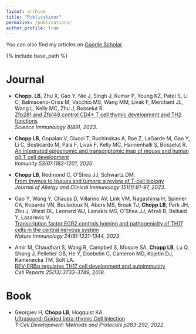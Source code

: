 ```yaml
---
layout: archive
title: "Publications"
permalink: /publications/
author_profile: true
---
```


  You can also find my articles on [Google Scholar](https://scholar.google.com/citations?user=bn5yoRgAAAAJ&hl=en).
  
{% include base_path %}

<b>Journal</b>
======
*  <b>Chopp. LB</b>, Zhu X,  Gao Y, Nie J, Singh J, Kumar P, Young KZ, Patel S, Li C, Balmaceno-Criss M, Vacchio MS, Wang MM, Livak F,  Merchant JL, Wang L, Kelly MC, Zhu J, Bosselut R.  <br>[Zfp281 and Zfp148 control CD4+ T cell thymic development and TH2 functions](https://www.science.org/doi/abs/10.1126/sciimmunol.adi9066)<br><em> Science Immunology 8(89), 2023</em>.

*  <b>Chopp LB</b>, Gopalan V, Ciucci T, Ruchinskas A, Rae Z, LaGarde M, Gao Y, Li C, Bosticardo M, Pala F, Livak F, Kelly MC, Hannenhalli S, Bosselut R.  <br>[An integrated epigenomic and transcriptomic map of mouse and human αβ T cell development](https://www.cell.com/immunity/pdf/S1074-7613(20)30465-9.pdf)<br><em> Immunity 53(6):1182-1201, 2020</em>.

*  <b>Chopp LB</b>, Redmond C, O'Shea JJ, Schwartz DM.  <br>[From thymus to tissues and tumors: a review of T-cell biology](https://www.sciencedirect.com/science/article/abs/pii/S0091674922013781)<br><em> Journal of Allergy and Clinical Immunology 151(1):81-97, 2023</em>.

*  Gao Y, Wang Y, Chauss D, Villarino AV, Link VM, Nagashima H, Spinner CA, Koparde VN, Bouladoux N, Abers MS, Break TJ, <b>Chopp LB</b>, Park JH, Zhu J, Wiest DL, Leonard WJ, Lionakis MS, O'Shea JJ, Afzali B, Belkaid Y, Lazarevic V.  <br>[Transcription factor EGR2 controls homing and pathogenicity of TH17 cells in the central nervous system](https://www.nature.com/articles/s41590-023-01553-7)<br><em> Nature Immunology 24(8):1331-1344, 2023</em>.


*  Amir M, Chaudhari S, Wang R, Campbell S, Mosure SA, <b>Chopp LB</b>, Lu Q, Shang J, Pelletier OB, He Y, Doebelin C, Cameron MD, Kojetin DJ, Kamenecka TM, Solt LA.  <br>[REV-ERBα regulates TH17 cell development and autoimmunity](https://www.cell.com/cell-reports/pdf/S2211-1247(18)31907-7.pdf)<br><em> Cell Reports 25(13):3733-3749, 2018</em>.

<b>Book</b>
======
*   Georgiev H, <b>Chopp LB</b>, Hogquist KA.  <br>[Ultrasound-Guided Intra-thymic Cell Injection](https://link.springer.com/protocol/10.1007/978-1-0716-2740-2_17)<br><em> T-Cell Development: Methods and Protocols p283-292, 2022</em>.

